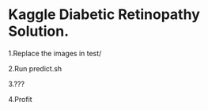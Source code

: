 # Kaggle Diabetic Retinopathy Solution.

1.Replace the images in test/ 

2.Run predict.sh 

3.??? 

4.Profit  
